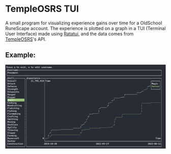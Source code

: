 # TempleOSRS TUI
A small program for visualizing experience gains over time for a OldSchool RuneScape 
account. The experience is plotted on a graph in a TUI (Terminal User Interface) made
using [Ratatui](https://github.com/ratatui-org/ratatui), and the data comes from 
[TempleOSRS](https://templeosrs.com/)'s API.

## Example:
![Example](images/example.png)